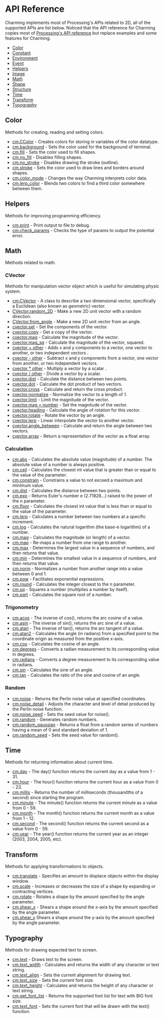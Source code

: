 # API Reference

Charming implements most of Processing's APIs related to 2D, all of the supported APIs are list below. Noticed that the API reference for Charming copies most of [Processing's API reference](https://processing.org/reference/) but replace examples and some features for Charming.

- [Color](./color.md)
- [Constant](./constant.md)
- [Environment](./environment.md)
- [Event](./event.md)
- [Helpers](./helpers.md)
- [Image](./image.md)
- [Math](./math.md)
- [Shape](./shape.md)
- [Structure](./structure.md)
- [Time](./time.md)
- [Transform](./transform.md)
- [Typography](./typography.md)

## Color

Methods for creating, reading and setting colors.

- [cm.CColor](./color.md#ccolor) - Creates colors for storing in variables of the color datatype.
- [cm.background](./color.md#background) - Sets the color used for the background of terminal.
- [cm.fill](./color.md#fill) - Sets the color used to fill shapes.
- [cm.no_fill](./color.md#no_fill) - Disables filling shapes.
- [cm.no_stroke](./color.md#no_stroke) - Disables drawing the stroke (outline).
- [cm.stroke](./color.md#stroke) - Sets the color used to draw lines and borders around shapes.
- [cm.color_mode](./color.md#color_mode) - Changes the way Charming interprets color data.
- [cm.lerp_color](./color.md#lerp_color) - Blends two colors to find a third color somewhere between them.

## Helpers

Methods for improving programming efficiency.

- [cm.print](./helpers.md#print) - Print output to file to debug.
- [cm.check_params](./helpers.md#check_params) - Checks the type of params to output the potential error.
  
## Math

Methods related to math.

### CVector

Methods for manipulation vector object which is useful for simulating physic system.

- [cm.CVector](./math.md#cvector) - A class to describe a two dimensional vector, specifically a Euclidean (also known as geometric) vector.
- [CVector.random_2D](./math.md#random_2D) - Make a new 2D unit vector with a random direction.
- [CVector.from_angle](./math.md#from_angle) - Make a new 2D unit vector from an angle.
- [cvector.set](./math.md#set) - Set the components of the vector.
- [cvector.copy](./math.md#copy) - Get a copy of the vector.
- [cvector.mag](./math.md#mag) - Calculate the magnitude of the vector.
- [cvector.mag_sq](./math.md#mag-sq) - Calculate the magnitude of the vector, squared.
- [cvector + other](./math.md#add) - Adds x and y components to a vector, one vector to another, or two independent vectors .
- [cvector - other](./math.md#sub) - Subtract x and y components from a vector, one vector from another, or two independent vectors.
- [cvector * other](./math.md#mult) - Multiply a vector by a scalar  .
- [cvector / other](./math.md#div) - Divide a vector by a scalar.
- [cvector.dist](./math.md#dist) - Calculate the distance between two points.
- [cvector.dot](./math.md#dot) - Calculate the dot product of two vectors.
- [cvector.cross](./math.md#cross) - Calculate and return the cross product.
- [cvector.normalize](./math.md#normalize) - Normalize the vector to a length of 1.
- [cvector.limit](./math.md#limit) - Limit the magnitude of the vector.
- [cvector.mag = number](./math.md#set_mag) - Set the magnitude of the vector.
- [cvector.heading](./math.md#heading) - Calculate the angle of rotation for this vector.
- [cvector.rotate](./math.md#rotate) - Rotate the vector by an angle.
- [cvector.lerp](./math.md#lerp) - Linear interpolate the vector to another vector.
- [cvector.angle_between](./math.md#angle-between) - Calculate and return the angle between two vectors.
- [cvector.array](./math.md#array) - Return a representation of the vector as a float array.

### Calculation

- [cm.abs](./math.md#abs) - Calculates the absolute value (magnitude) of a number. The absolute value of a number is always positive.
- [cm.ceil](./math.md#ceil) - Calculates the closest int value that is greater than or equal to the value of the parameter.
- [cm.constrain](./math.md#constrain) - Constrains a value to not exceed a maximum and minimum value.
- [cm.dist](./math.md#dist) - Calculates the distance between two points.
- [cm.exp](./math.md#exp) - Returns Euler's number e (2.71828...) raised to the power of the n parameter.
- [cm.floor](./math.md#floor) - Calculates the closest int value that is less than or equal to the value of the parameter.
- [cm.lerp](./math.md#lerp) - Calculates a number between two numbers at a specific increment.
- [cm.log](./math.md#log) - Calculates the natural logarithm (the base-e logarithm) of a number.
- [cm.mag](./math.md#mag) - Calculates the magnitude (or length) of a vector.
- [cm.map](./math.md#map) - Re-maps a number from one range to another.
- [cm.max](./math.md#max) - Determines the largest value in a sequence of numbers, and then returns that value.
- [cm.min](./math.md#min) - Determines the smallest value in a sequence of numbers, and then returns that value.
- [cm.norm](./math.md#norm) - Normalizes a number from another range into a value between 0 and 1.
- [cm.pow](./math.md#pow) - Facilitates exponential expressions.
- [cm.round](./math.md#round) - Calculates the integer closest to the n parameter.
- [cm.sq](./math.md#sq) - Squares a number (multiplies a number by itself).
- [cm.sqrt](./math.md#sqrt) - Calculates the square root of a number.

### Trigonometry

- [cm.acos](./math.md#acos) - The inverse of cos(), returns the arc cosine of a value.
- [cm.asin](./math.md#asin) - The inverse of sin(), returns the arc sine of a value.
- [cm.atan](./math.md#atan) - The inverse of tan(), returns the arc tangent of a value.
- [cm.atan2](./math.md#atan2) - Calculates the angle (in radians) from a specified point to the coordinate origin as measured from the positive x-axis.
- [cm.cos](./math.md#cos) - Calculates the cosine of an angle.
- [cm.degrees](./math.md#degrees) - Converts a radian measurement to its corresponding value in degrees.
- [cm.radians](./math.md#radians) - Converts a degree measurement to its corresponding value in radians.
- [cm.sin](./math.md#sin) - Calculates the sine of an angle.
- [cm.tan](./math.md#tan) - Calculates the ratio of the sine and cosine of an angle.

### Random

- [cm.noise](./math.md#noise) - Returns the Perlin noise value at specified coordinates.
- [cm.noise_detail](./math.md#noise-detail) - Adjusts the character and level of detail produced by the Perlin noise function.
- [cm.noise_seed](./math.md#noise-seed) - Sets the seed value for noise().
- [cm.random](./math.md#random) - Generates random numbers.
- [cm.random_gaussian](./math.md#random-gaussian) - Returns a float from a random series of numbers having a mean of 0 and standard deviation of 1.
- [cm.random_seed](./math.md#random-seed) - Sets the seed value for random().

## Time

Methods for returning information about current time.

- [cm.day](./time.md#day) - The day() function returns the current day as a value from 1 - 31.
- [cm.hour](./time.md#hour) - The hour() function returns the current hour as a value from 0 - 23.
- [cm.millis](./time.md#millis) - Returns the number of milliseconds (thousandths of a second) since starting the program.
- [cm.minute](./time.md#minute) - The minute() function returns the current minute as a value from 0 - 59.
- [cm.month](./time.md#month) - The month() function returns the current month as a value from 1 - 12.
- [cm.second](./time.md#second) - The second() function returns the current second as a value from 0 - 59.
- [cm.year](./time.md#year) - The year() function returns the current year as an integer (2003, 2004, 2005, etc).

## Transform

Methods for applying transformations to objects.

- [cm.translate](./transform.md#translate) - Specifies an amount to displace objects within the display window.
- [cm.scale](./transform.md#scale) - Increases or decreases the size of a shape by expanding or contracting vertices.
- [cm.rotate](./transform.md#rotate) - Rotates a shape by the amount specified by the angle parameter.
- [cm.shear_x](./transform.md#shear_x) - Shears a shape around the x-axis by the amount specified by the angle parameter.
- [cm.shear_y](./transform.md#shear_y) Shears a shape around the y-axis by the amount specified by the angle parameter.

## Typography

Methods for drawing expected text to screen.

- [cm.text](./typography.md#text) - Draws text to the screen.
- [cm.text_width](./typography.md#text_width) - Calculates and returns the width of any character or text string.
- [cm.text_align](./typography.md#text_align) - Sets the current alignment for drawing text.
- [cm.text_size](./typography.md#text_size) - Sets the current font size.
- [cm.text_height](./typography.md#text_height) - Calculates and returns the height of any character or text string.
- [cm.get_font_list](./typography.md#get_font_list) - Returns the supported font list for text with BIG font size.
- [cm.text_font](./typography.md#text_font) - Sets the current font that will be drawn with the text() function.
